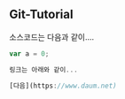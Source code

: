 ## Git-Tutorial

소스코드는 다음과 같이....

```JavaScript
var a = 0;

링크는 아래와 같이...

[다음](https://www.daum.net)
